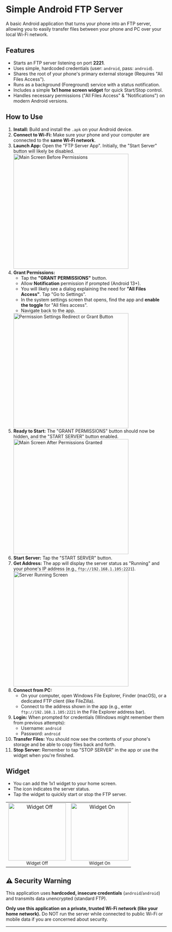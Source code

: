 # Simple Android FTP Server

A basic Android application that turns your phone into an FTP server, allowing you to easily transfer files between your phone and PC over your local Wi-Fi network.

## Features

* Starts an FTP server listening on port **2221**.
* Uses simple, hardcoded credentials (user: `android`, pass: `android`).
* Shares the root of your phone's primary external storage (Requires "All Files Access").
* Runs as a background (Foreground) service with a status notification.
* Includes a simple **1x1 home screen widget** for quick Start/Stop control.
* Handles necessary permissions ("All Files Access" & "Notifications") on modern Android versions.

## How to Use

1.  **Install:** Build and install the `.apk` on your Android device.
2.  **Connect to Wi-Fi:** Make sure your phone and your computer are connected to the **same Wi-Fi network**.
3.  **Launch App:** Open the "FTP Server App". Initially, the "Start Server" button will likely be disabled.<br/>
    <img src="./readme_screenshots/main_screen.png" alt="Main Screen Before Permissions" width="360"/>
4.  **Grant Permissions:**
    * Tap the **"GRANT PERMISSIONS"** button.
    * Allow **Notification** permission if prompted (Android 13+).
    * You will likely see a dialog explaining the need for **"All Files Access"**. Tap "Go to Settings".
    * In the system settings screen that opens, find the app and **enable the toggle** for "All files access".
    * Navigate back to the app.<br/>
    <img src="./readme_screenshots/permissions.png" alt="Permission Settings Redirect or Grant Button" width="360"/>
5.  **Ready to Start:** The "GRANT PERMISSIONS" button should now be hidden, and the "START SERVER" button enabled.<br/>
    <img src="./readme_screenshots/main_screen_after_permissions_granted.png" alt="Main Screen After Permissions Granted" width="360"/>
6.  **Start Server:** Tap the "START SERVER" button.
7.  **Get Address:** The app will display the server status as "Running" and your phone's IP address (e.g., `ftp://192.168.1.105:2221`).<br/>
    <img src="./readme_screenshots/started_server.png" alt="Server Running Screen" width="360"/>
8.  **Connect from PC:**
    * On your computer, open Windows File Explorer, Finder (macOS), or a dedicated FTP client (like FileZilla).
    * Connect to the address shown in the app (e.g., enter `ftp://192.168.1.105:2221` in the File Explorer address bar).
9.  **Login:** When prompted for credentials (Windows might remember them from previous attempts):
    * Username: `android`
    * Password: `android`
10. **Transfer Files:** You should now see the contents of your phone's storage and be able to copy files back and forth.
11. **Stop Server:** Remember to tap "STOP SERVER" in the app or use the widget when you're finished.

## Widget

* You can add the 1x1 widget to your home screen.
* The icon indicates the server status.
* Tap the widget to quickly start or stop the FTP server.

<table>
  <tr>
    <td align="center" valign="top"><img src="./readme_screenshots/widget_turned_off.png" alt="Widget Off" width="180"/><br/><sub>Widget Off</sub></td>
    <td align="center" valign="top"><img src="./readme_screenshots/widget_turned_on.png" alt="Widget On" width="180"/><br/><sub>Widget On</sub></td>
  </tr>
</table>

## ⚠️ Security Warning

This application uses **hardcoded, insecure credentials** (`android`/`android`) and transmits data unencrypted (standard FTP).

**Only use this application on a private, trusted Wi-Fi network (like your home network).** Do NOT run the server while connected to public Wi-Fi or mobile data if you are concerned about security.

---